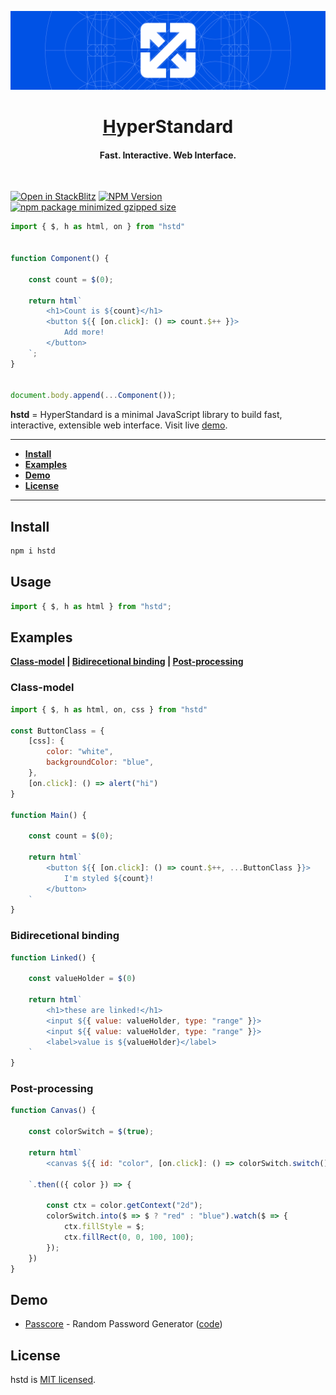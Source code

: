 ![HyperStandard Main Image](./docs/resources/hstd-readme-header.svg)
<h1 align="center"><a href="https://hstd.pages.dev">H</a>yperStandard</h3>
<h4 align="center">Fast. Interactive. Web Interface.</h4>
<br>

[![Open in StackBlitz](https://developer.stackblitz.com/img/open_in_stackblitz_small.svg)](https://stackblitz.com/edit/vitejs-vite-vcga6uwx?file=main.js)
[![NPM Version](https://img.shields.io/npm/v/hstd?logo=npm&color=%23CC3534)](https://www.npmjs.com/package/hstd)
[![npm package minimized gzipped size](https://img.shields.io/bundlejs/size/hstd?logo=stackblitz)](https://bundlephobia.com/package/hstd)
```javascript
import { $, h as html, on } from "hstd"


function Component() {

    const count = $(0);

    return html`
        <h1>Count is ${count}</h1>
        <button ${{ [on.click]: () => count.$++ }}>
            Add more!
        </button>
    `;
}


document.body.append(...Component());
```

**hstd** = HyperStandard is a minimal JavaScript library to build fast, interactive, extensible web interface.
Visit live [demo](https://stackblitz.com/edit/web-platform-wikgugv3?devToolsHeight=33&file=src%2FApp.js).

---
- **[Install](#install)**
- **[Examples](#examples)**
- **[Demo](#demo)**
- **[License](#license)**

---

## Install
```sh
npm i hstd
```

## Usage
```javascript
import { $, h as html } from "hstd";
```

## Examples
**[Class-model](#class-model) | [Bidirecetional binding](#bidirecetional-binding) | [Post-processing](#post-processing)**

### Class-model
```javascript
import { $, h as html, on, css } from "hstd"

const ButtonClass = {
    [css]: {
        color: "white",
        backgroundColor: "blue",
    },
    [on.click]: () => alert("hi")
}

function Main() {

    const count = $(0);

    return html`
        <button ${{ [on.click]: () => count.$++, ...ButtonClass }}>
            I'm styled ${count}!
        </button>
    `
}
```

### Bidirecetional binding
```javascript
function Linked() {

    const valueHolder = $(0)

    return html`
        <h1>these are linked!</h1>
        <input ${{ value: valueHolder, type: "range" }}>
        <input ${{ value: valueHolder, type: "range" }}>
        <label>value is ${valueHolder}</label>
    `
}
```

### Post-processing
```javascript
function Canvas() {

    const colorSwitch = $(true);

    return html`
        <canvas ${{ id: "color", [on.click]: () => colorSwitch.switch() }}></canvas>

    `.then(({ color }) => {

        const ctx = color.getContext("2d");
        colorSwitch.into($ => $ ? "red" : "blue").watch($ => {
            ctx.fillStyle = $;
            ctx.fillRect(0, 0, 100, 100);
        });
    })
}
```

## Demo
+ [Passcore](https://ihasq.com/passcore) - Random Password Generator ([code](https://github.com/ihasq/passcore))

## License

hstd is [MIT licensed](LICENSE).
